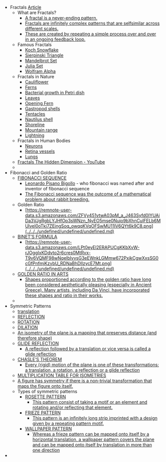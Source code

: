 - Fractals [Article](../../../undefined.md) 
    - What are Fractals?
        - [A fractal is a never-ending pattern.](../../../undefined/undefined/undefined.md) 
        - [Fractals are infinitely complex patterns that are selfsimilar across different scales.](../../../undefined/undefined/undefined.md)
        - [These are created by repeating a simple process over and over in an ongoing feedback loop.](../../../undefined/undefined/undefined.md) 
    - Famous Fractals
        - [Koch Snowflake](../../../undefined/undefined/undefined.md) 
        - [Sierpinski Triangle](../../../undefined/undefined/undefined.md) 
        - [Mandelbrot Set](../../../undefined/undefined/undefined.md) 
        - [Julia Set](../../../undefined/undefined/undefined.md) 
        - [Wolfram Alpha](../../../undefined/undefined/undefined.md) 
    - Fractals in Nature
        - [Cauliflower](../../../undefined/undefined/undefined.md) 
        - [Ferns](../../../undefined/undefined/undefined.md) 
        - [Bacterial growth in Petri dish](../../../undefined/undefined/undefined.md) 
        - [Leaves](../../../undefined/undefined/undefined.md) 
        - [Opening Fern](../../../undefined/undefined/undefined.md) 
        - [Gastropod shells](../../../undefined/undefined/undefined.md) 
        - [Tentacles](../../../undefined/undefined/undefined.md) 
        - [Nautilus shell](../../../undefined/undefined/undefined.md) 
        - [Shoreline](../../../undefined/undefined/undefined.md) 
        - [Mountain range](../../../undefined/undefined/undefined.md) 
        - [Lightning](../../../undefined/undefined/undefined.md) 
    - Fractals in Human Bodies
        - [Neurons](../../../undefined/undefined/undefined.md) 
        - [Retina vessels](../../../undefined/undefined/undefined.md) 
        - [Lungs](../../../undefined/undefined/undefined.md) 
    - [Fractals   The Hidden Dimension - YouTube](https://www.youtube.com/watch?v=xLgaoorsi9U) 
    - 
- Fibonacci and Golden Ratio
    - [FIBONACCI SEQUENCE](../../../undefined/undefined/undefined.md) 
        - [Leonardo Pisano Bigollo](../../../undefined/undefined/undefined.md) - who fibonacci was named after and inventor of fibonacci sequence
        - [The Fibonacci sequence was the outcome of a mathematical problem about rabbit breeding.](../../../undefined/undefined/undefined.md) 
    - Golden Ratio
        - [https://remnote-user-data.s3.amazonaws.com/ZFVy451vtwA03pM_a_J463Syfd0IYUAiDa3VJgRgbLYJHfOp3sWNzn_NyEO5mse0Nuio9bXhnCulFELb6MUlvel0oTki7ZEingSoq_owqqKVqOFSwMU11lV6QYt6k9C8.png](../../../undefined/undefined/undefined.md) 
    - [BINET’S FORMULA](../../../undefined/undefined/undefined.md)
        - [https://remnote-user-data.s3.amazonaws.com/LPt0eyEl2ERAPUCgKKbXvW-rJOggIxKDdvto2r6cres0MtRvx-T9v6VQMF98wNqelbIvvsG3eEWnkLGMmw672PxikCgwXxsSG0cGfPnfmjKzvbU_RDNaBhDIlzycE7Mt.png](../../../undefined/undefined/undefined.md) 
    - [GOLDEN RATIO IN ARTS](../../../undefined/undefined/undefined.md)
        - [Shapes proportioned according to the golden ratio have long been considered aesthetically pleasing (especially in Ancient Greece). Many artists, including Da Vinci, have incorporated these shapes and ratio in their works.](../../../undefined/undefined/undefined.md) 
    - 
- Symmetric Patterns
    - [translation](../../../undefined/undefined/undefined.md) 
    - [REFLECTION](../../../undefined/undefined/undefined.md) 
    - [ROTATION](../../../undefined/undefined/undefined.md) 
    - [DILATION](../../../undefined/undefined/undefined.md) 
    - [An isometry of the plane is a mapping that preserves distance (and therefore shape)](../../../undefined/undefined/undefined.md) 
    - [GLIDE REFLECTION](../../../undefined/undefined/undefined.md)
        - [A reflection followed by a translation or vice versa is called a glide reflection](../../../undefined/undefined/undefined.md) 
    - [CHASLE’S THEOREM](../../../undefined/undefined/undefined.md) 
        - [Every (rigid) motion of the plane is one of these transformations: a translation, a rotation, a reflection or a glide reflection](../../../undefined/undefined/undefined.md) 
    - [MULTIPLICATION TABLE FOR ISOMETRIES](../../../undefined/undefined/undefined.md) 
    - [A figure has symmetry if there is a non-trivial transformation that maps the figure onto itself.](../../../undefined/undefined/undefined.md) 
    - Types of symmetric patterns
        - [ROSETTE PATTERN](../../../undefined/undefined/undefined.md) 
            - [This pattern consist of taking a motif or an element and rotating and/or reflecting that element.](../../../undefined/undefined/undefined.md) 
        - [FRIEZE PATTERN](../../../undefined/undefined/undefined.md) 
            - [This pattern is an infinitely long strip imprinted with a design given by a repeating pattern motif.](../../../undefined/undefined/undefined.md) 
        - [WALLPAPER PATTERN](../../../undefined/undefined/undefined.md) 
            - [Whereas a frieze pattern can be mapped onto itself by a horizontal translation, a wallpaper pattern covers the plane and can be mapped onto itself by translation in more than one direction](../../../undefined/undefined/undefined.md) 
- 
